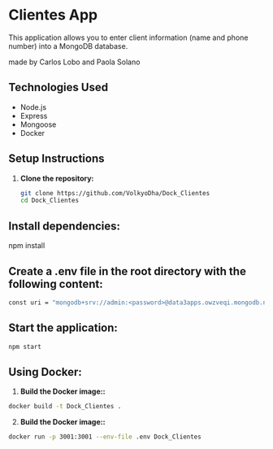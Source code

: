 # Clientes App



This application allows you to enter client information (name and phone number) into a MongoDB database.

made by Carlos Lobo and Paola Solano

## Technologies Used

- Node.js
- Express
- Mongoose
- Docker

## Setup Instructions

1. **Clone the repository:**

   ```bash
   git clone https://github.com/VolkyoDha/Dock_Clientes
   cd Dock_Clientes
   ```

## Install dependencies:

npm install

## Create a .env file in the root directory with the following content:
```bash
const uri = "mongodb+srv://admin:<password>@data3apps.owzveqi.mongodb.net/?appName=Data3apps";
```
## Start the application:
```bash
npm start
```
## Using Docker:
1. **Build the Docker image::**
```bash
docker build -t Dock_Clientes .
```
2. **Build the Docker image::**
```bash
docker run -p 3001:3001 --env-file .env Dock_Clientes
```

